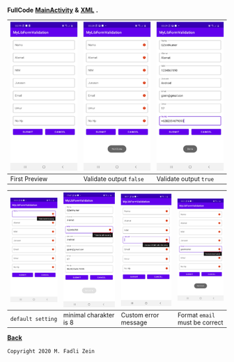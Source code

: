 **FullCode** [**MainActivity**](https://github.com/gzeinnumer/MyLibFormValidation/blob/master/app/src/main/java/com/gzeinnumer/mylibformvalidation/MainActivity.java) **&** [**XML**](https://github.com/gzeinnumer/MyLibFormValidation/blob/master/app/src/main/res/layout/activity_main.xml) **.**

| <img src="https://github.com/gzeinnumer/MyLibFormValidation/blob/master/preview/example6.jpg"/> | <img src="https://github.com/gzeinnumer/MyLibFormValidation/blob/master/preview/example5.jpg"/> | <img src="https://github.com/gzeinnumer/MyLibFormValidation/blob/master/preview/example1.jpg"/> |
|---|---|---|
| First Preview | Validate output `false` | Validate output `true` |

| <img src="https://github.com/gzeinnumer/MyLibFormValidation/blob/master/preview/example4.jpg"/> | <img src="https://github.com/gzeinnumer/MyLibFormValidation/blob/master/preview/example7.jpg"/> | <img src="https://github.com/gzeinnumer/MyLibFormValidation/blob/master/preview/example3.jpg"/> |<img src="https://github.com/gzeinnumer/MyLibFormValidation/blob/master/preview/example2.jpg"/> |
|---|---|---|---|
| `default setting` | minimal charakter is 8 | Custom error message | Format `email` must be correct |

[**Back**](https://github.com/gzeinnumer/MyLibFormValidation/blob/open-pull/README.md)

```
Copyright 2020 M. Fadli Zein
```